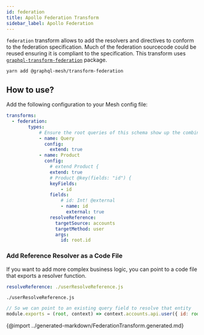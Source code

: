 ```yaml
---
id: federation
title: Apollo Federation Transform
sidebar_label: Apollo Federation
---
```


`federation` transform allows to add the resolvers and directives to conform to the federation specification. Much of the federation sourcecode could be reused ensuring it is compliant to the specification. This transform uses [`graphql-transform-federation`](https://github.com/0xR/graphql-transform-federation) package.

```
yarn add @graphql-mesh/transform-federation
```

## How to use?

Add the following configuration to your Mesh config file:

```yml
transforms:
  - federation: 
        types:
            # Ensure the root queries of this schema show up the combined schema
            - name: Query
              config:
                extend: true
            - name: Product
              config:
                # extend Product {
                extend: true
                # Product @key(fields: "id") {
                keyFields:
                    - id
                fields:
                    # id: Int! @external
                    - name: id
                      external: true
                resolveReference:
                  targetSource: accounts
                  targetMethod: user
                  args:
                    id: root.id

```

### Add Reference Resolver as a Code File

If you want to add more complex business logic, you can point to a code file that exports a resolver function.

```yaml
resolveReference: ./userResolveReference.js
```

`./userResolveReference.js`
```js
// So we can point to an existing query field to resolve that entity
module.exports = (root, context) => context.accounts.api.user({ id: root.id })
```

{@import ../generated-markdown/FederationTransform.generated.md}
